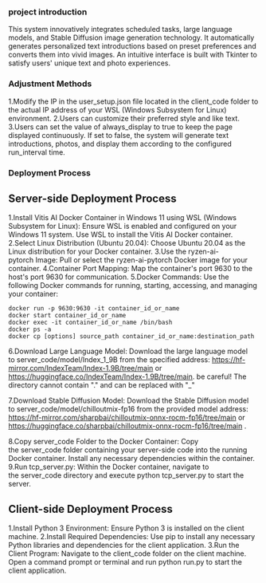 
### project introduction
This system innovatively integrates scheduled tasks, large language models, and Stable Diffusion image generation technology. It automatically generates personalized text introductions based on preset preferences and converts them into vivid images. An intuitive interface is built with Tkinter to satisfy users' unique text and photo experiences.

### Adjustment Methods
1.Modify the IP in the user_setup.json file located in the client_code folder to the actual IP address of your WSL (Windows Subsystem for Linux) environment. 
2.Users can customize their preferred style and like text. 
3.Users can set the value of always_display to true to keep the page displayed continuously. If set to false, the system will generate text introductions, photos, and display them according to the configured run_interval time.

### Deployment Process
## Server-side Deployment Process
1.Install Vitis AI Docker Container in Windows 11 using WSL (Windows Subsystem for Linux):
Ensure WSL is enabled and configured on your Windows 11 system.
Use WSL to install the Vitis AI Docker container.
2.Select Linux Distribution (Ubuntu 20.04):
Choose Ubuntu 20.04 as the Linux distribution for your Docker container.
3.Use the ryzen-ai-pytorch Image:
Pull or select the ryzen-ai-pytorch Docker image for your container.
4.Container Port Mapping:
Map the container's port 9630 to the host's port 9630 for communication.
5.Docker Commands:
Use the following Docker commands for running, starting, accessing, and managing your container:

	docker run -p 9630:9630 -it container_id_or_name 
	docker start container_id_or_name 
	docker exec -it container_id_or_name /bin/bash 
	docker ps -a 
	docker cp [options] source_path container_id_or_name:destination_path

6.Download Large Language Model:
Download the large language model to server_code/model/Index_1_9B from the specified address: https://hf-mirror.com/IndexTeam/Index-1.9B/tree/main or https://huggingface.co/IndexTeam/Index-1.9B/tree/main.
 be careful! The directory cannot contain "." and can be replaced with "_"


7.Download Stable Diffusion Model:
Download the Stable Diffusion model to server_code/model/chilloutmix-fp16 from the provided model address: https://hf-mirror.com/sharpbai/chilloutmix-onnx-rocm-fp16/tree/main or https://huggingface.co/sharpbai/chilloutmix-onnx-rocm-fp16/tree/main .

8.Copy server_code Folder to the Docker Container:
Copy the server_code folder containing your server-side code into the running Docker container.
Install any necessary dependencies within the container.
9.Run tcp_server.py:
Within the Docker container, navigate to the server_code directory and execute python tcp_server.py to start the server.

## Client-side Deployment Process
1.Install Python 3 Environment:
Ensure Python 3 is installed on the client machine.
2.Install Required Dependencies:
Use pip to install any necessary Python libraries and dependencies for the client application.
3.Run the Client Program:
Navigate to the client_code folder on the client machine.
Open a command prompt or terminal and run python run.py to start the client application.
